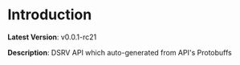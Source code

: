 # Introduction

**Latest Version**: v0.0.1-rc21


**Description**: DSRV API which auto-generated from API's Protobuffs


